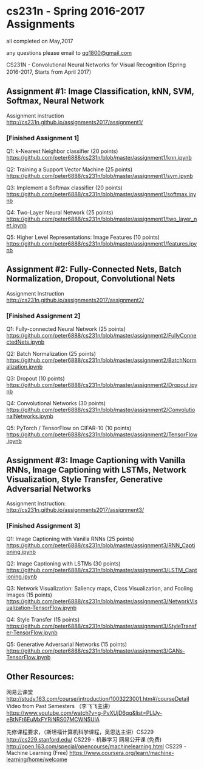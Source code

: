 # cs231n - Spring 2016-2017 Assignments
all completed on May,2017

any questions please email to qq1800@gmail.com

CS231N - Convolutional Neural Networks for Visual Recognition (Spring 2016-2017, Starts from April 2017）

## Assignment #1: Image Classification, kNN, SVM, Softmax, Neural Network
Assignment instruction http://cs231n.github.io/assignments2017/assignment1/
### [Finished Assignment 1]
Q1: k-Nearest Neighbor classifier (20 points)  
https://github.com/peter6888/cs231n/blob/master/assignment1/knn.ipynb

Q2: Training a Support Vector Machine (25 points) 
https://github.com/peter6888/cs231n/blob/master/assignment1/svm.ipynb

Q3: Implement a Softmax classifier (20 points)
https://github.com/peter6888/cs231n/blob/master/assignment1/softmax.ipynb

Q4: Two-Layer Neural Network (25 points)
https://github.com/peter6888/cs231n/blob/master/assignment1/two_layer_net.ipynb

Q5: Higher Level Representations: Image Features (10 points)
https://github.com/peter6888/cs231n/blob/master/assignment1/features.ipynb


## Assignment #2: Fully-Connected Nets, Batch Normalization, Dropout, Convolutional Nets
Assignment Instruction http://cs231n.github.io/assignments2017/assignment2/

### [Finished Assignment 2]
Q1: Fully-connected Neural Network (25 points)
https://github.com/peter6888/cs231n/blob/master/assignment2/FullyConnectedNets.ipynb

Q2: Batch Normalization (25 points)
https://github.com/peter6888/cs231n/blob/master/assignment2/BatchNormalization.ipynb

Q3: Dropout (10 points)
https://github.com/peter6888/cs231n/blob/master/assignment2/Dropout.ipynb

Q4: Convolutional Networks (30 points)
https://github.com/peter6888/cs231n/blob/master/assignment2/ConvolutionalNetworks.ipynb

Q5: PyTorch / TensorFlow on CIFAR-10 (10 points)
https://github.com/peter6888/cs231n/blob/master/assignment2/TensorFlow.ipynb


## Assignment #3: Image Captioning with Vanilla RNNs, Image Captioning with LSTMs, Network Visualization, Style Transfer, Generative Adversarial Networks
Assignment Instruction: http://cs231n.github.io/assignments2017/assignment3/
### [Finished Assignment 3]
Q1: Image Captioning with Vanilla RNNs (25 points)
https://github.com/peter6888/cs231n/blob/master/assignment3/RNN_Captioning.ipynb

Q2: Image Captioning with LSTMs (30 points)
https://github.com/peter6888/cs231n/blob/master/assignment3/LSTM_Captioning.ipynb

Q3: Network Visualization: Saliency maps, Class Visualization, and Fooling Images (15 points)
https://github.com/peter6888/cs231n/blob/master/assignment3/NetworkVisualization-TensorFlow.ipynb

Q4: Style Transfer (15 points)
https://github.com/peter6888/cs231n/blob/master/assignment3/StyleTransfer-TensorFlow.ipynb

Q5: Generative Adversarial Networks (15 points)
https://github.com/peter6888/cs231n/blob/master/assignment3/GANs-TensorFlow.ipynb
	



## Other Resources: 
网易云课堂 http://study.163.com/course/introduction/1003223001.htm#/courseDetail 
Video from Past Semesters （李飞飞主讲）
https://www.youtube.com/watch?v=g-PvXUjD6qg&list=PLlJy-eBtNFt6EuMxFYRiNRS07MCWN5UIA

先修课程要求，（斯坦福计算机科学课程，吴恩达主讲）CS229 http://cs229.stanford.edu/
CS229 - 机器学习
网易公开课 (免费)
http://open.163.com/special/opencourse/machinelearning.html
CS229 - Machine Learning (Free)
https://www.coursera.org/learn/machine-learning/home/welcome


